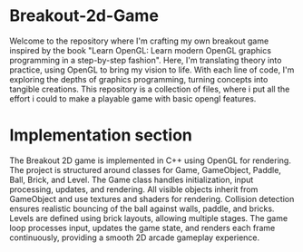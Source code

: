 # Breakout-2d-Game
Welcome to the repository where I'm crafting my own breakout game inspired by the book "Learn OpenGL: Learn modern OpenGL graphics programming in a step-by-step fashion". Here, I'm translating theory into practice, using OpenGL to bring my vision to life. With each line of code, I'm exploring the depths of graphics programming, turning concepts into tangible creations. This repository is a collection of files, where i put all the effort i could to make a playable game with basic opengl features.

# Implementation section
The Breakout 2D game is implemented in C++ using OpenGL for rendering. The project is structured around classes for Game, GameObject, Paddle, Ball, Brick, and Level. The Game class handles initialization, input processing, updates, and rendering. All visible objects inherit from GameObject and use textures and shaders for rendering. Collision detection ensures realistic bouncing of the ball against walls, paddle, and bricks. Levels are defined using brick layouts, allowing multiple stages. The game loop processes input, updates the game state, and renders each frame continuously, providing a smooth 2D arcade gameplay experience.
